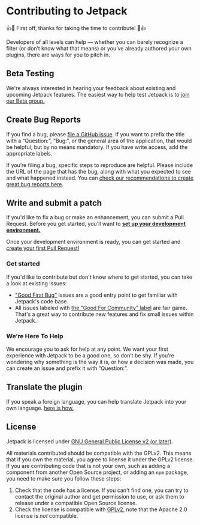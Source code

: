 # Contributing to Jetpack

👍🎉 First off, thanks for taking the time to contribute! 🎉👍

Developers of all levels can help — whether you can barely recognize a filter (or don’t know what that means) or you’ve already authored your own plugins, there are ways for you to pitch in.

## Beta Testing

We're always interested in hearing your feedback about existing and upcoming Jetpack features. The easiest way to help test Jetpack is to [join our Beta group.](/docs/testing/beta-testing.md)

## Create Bug Reports

If you find a bug, please [file a GitHub issue](https://github.com/Automattic/jetpack/issues/). If you want to prefix the title with a “Question:”, “Bug:”, or the general area of the application, that would be helpful, but by no means mandatory. If you have write access, add the appropriate labels.

If you’re filing a bug, specific steps to reproduce are helpful. Please include the URL of the page that has the bug, along with what you expected to see and what happened instead. You can [check our recommendations to create great bug reports here](/docs/guides/report-bugs.md).

## Write and submit a patch

If you'd like to fix a bug or make an enhancement, you can submit a Pull Request. Before you get started, you'll want to **[set up your development environment.](/docs/development-environment.md)**

Once your development environment is ready, you can get started and [create your first Pull Request!](/docs/pull-request.md)

### Get started

If you'd like to contribute but don't know where to get started, you can take a look at existing issues:

- ["Good First Bug"](https://github.com/Automattic/jetpack/labels/%5BType%5D%20Good%20First%20Bug) issues are a good entry point to get familiar with Jetpack's code base.
- All issues labeled with [the "Good For Community" label](https://github.com/Automattic/Jetpack/issues?q=is%3Aopen+is%3Aissue+label%3A%22%5BType%5D+Good+For+Community%22) are fair game. That's a great way to contribute new features and fix small issues within Jetpack.

### We’re Here To Help

We encourage you to ask for help at any point. We want your first experience with Jetpack to be a good one, so don’t be shy. If you’re wondering why something is the way it is, or how a decision was made, you can create an issue and prefix it with “Question:”.

## Translate the plugin

If you speak a foreign language, you can help translate Jetpack into your own language. [here is how.](/docs/translations.md)

## License

Jetpack is licensed under [GNU General Public License v2 (or later)](/LICENSE.txt).

All materials contributed should be compatible with the GPLv2. This means that if you own the material, you agree to license it under the GPLv2 license. If you are contributing code that is not your own, such as adding a component from another Open Source project, or adding an `npm` package, you need to make sure you follow these steps:

1. Check that the code has a license. If you can't find one, you can try to contact the original author and get permission to use, or ask them to release under a compatible Open Source license.
2. Check the license is compatible with [GPLv2](http://www.gnu.org/licenses/license-list.en.html#GPLCompatibleLicenses), note that the Apache 2.0 license is *not* compatible.
